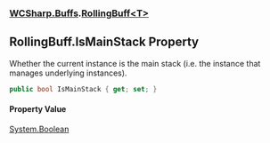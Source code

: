 ### [WCSharp.Buffs](WCSharp.Buffs.md 'WCSharp.Buffs').[RollingBuff&lt;T&gt;](WCSharp.Buffs.RollingBuff_T_.md 'WCSharp.Buffs.RollingBuff<T>')

## RollingBuff<T>.IsMainStack Property

Whether the current instance is the main stack (i.e. the instance that manages underlying instances).

```csharp
public bool IsMainStack { get; set; }
```

#### Property Value
[System.Boolean](https://docs.microsoft.com/en-us/dotnet/api/System.Boolean 'System.Boolean')